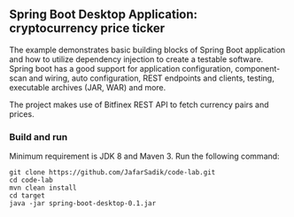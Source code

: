 ## Spring Boot Desktop Application: cryptocurrency price ticker

The example demonstrates basic building blocks of Spring Boot application and how to utilize dependency injection to 
create a testable software. Spring boot has a good support for application configuration, component-scan and wiring, 
auto configuration, REST endpoints and clients, testing, executable archives (JAR, WAR) and more.

The project makes use of Bitfinex REST API to fetch currency pairs and prices.   

### Build and run
Minimum requirement is JDK 8 and Maven 3. Run the following command:
```
git clone https://github.com/JafarSadik/code-lab.git
cd code-lab
mvn clean install
cd target
java -jar spring-boot-desktop-0.1.jar
```



